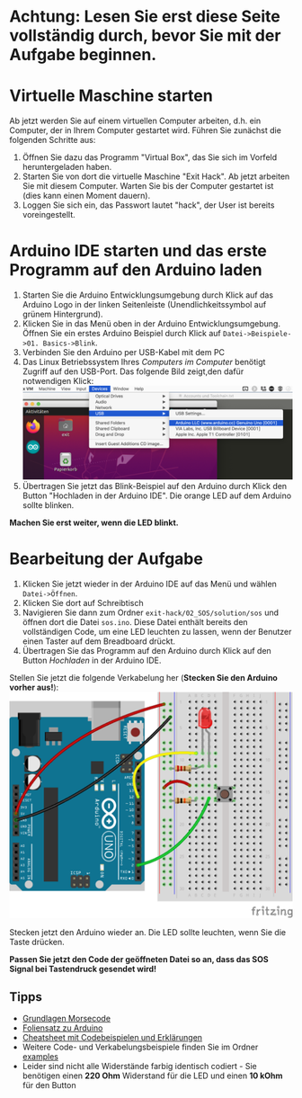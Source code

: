 # Achtung: Lesen Sie erst diese Seite vollständig durch, bevor Sie mit der Aufgabe beginnen.


# Virtuelle Maschine starten
Ab jetzt werden Sie auf einem virtuellen Computer arbeiten, d.h. ein Computer, der in Ihrem Computer gestartet wird. Führen Sie zunächst die folgenden Schritte aus:

1. Öffnen Sie dazu das Programm "Virtual Box", das Sie sich im Vorfeld heruntergeladen haben.
2. Starten Sie von dort die virtuelle Maschine "Exit Hack". Ab jetzt arbeiten Sie mit diesem Computer. Warten Sie bis der Computer gestartet ist (dies kann einen Moment dauern).
3. Loggen Sie sich ein, das Passwort lautet "hack", der User ist bereits voreingestellt.

# Arduino IDE starten und das erste Programm auf den Arduino laden
1. Starten Sie die Arduino Entwicklungsumgebung durch Klick auf das Arduino Logo in der linken Seitenleiste (Unendlichkeitssymbol auf grünem Hintergrund).
2. Klicken Sie in das Menü oben in der Arduino Entwicklungsumgebung. Öffnen Sie ein erstes Arduino Beispiel durch Klick auf `Datei->Beispiele->01. Basics->Blink`.
3. Verbinden Sie den Arduino per USB-Kabel mit dem PC
4. Das Linux Betriebssystem Ihres *Computers im Computer* benötigt Zugriff auf den USB-Port. Das folgende Bild zeigt,den dafür notwendigen Klick:
![setup usb in virtual machine](../img/setup_arduino_usb.png?raw=true)
5. Übertragen Sie jetzt das Blink-Beispiel auf den Arduino durch Klick den Button "Hochladen in der Arduino IDE". Die orange LED auf dem Arduino sollte blinken.

**Machen Sie erst weiter, wenn die LED blinkt.**

# Bearbeitung der Aufgabe
1. Klicken Sie jetzt wieder in der Arduino IDE auf das Menü und wählen `Datei->Öffnen`. 
2. Klicken Sie dort auf Schreibtisch
3. Navigieren Sie dann zum Ordner `exit-hack/02_SOS/solution/sos` und öffnen dort die Datei `sos.ino`.
Diese Datei enthält bereits den vollständigen Code, um eine LED leuchten zu lassen, wenn der Benutzer einen Taster auf dem Breadboard drückt.
4. Übertragen Sie das Programm auf den Arduino durch Klick auf den Button *Hochladen* in der Arduino IDE.

Stellen Sie jetzt die folgende Verkabelung her (**Stecken Sie den Arduino vorher aus!**):
![wiring button led](./examples/hello_world_blynk_button/hello_world_blynk_button.png?raw=true)

Stecken jetzt den Arduino wieder an. Die LED sollte leuchten, wenn Sie die Taste drücken.

**Passen Sie jetzt den Code der geöffneten Datei so an, dass das SOS Signal bei Tastendruck gesendet wird!**

## Tipps
* [Grundlagen Morsecode](https://github.com/mheckner/exit-hack/blob/master/02_SOS/morsecode.md)
* [Foliensatz zu Arduino](https://github.com/mheckner/exit-hack/tree/master/02_SOS/slides)
* [Cheatsheet mit Codebeispielen und Erklärungen](https://github.com/mheckner/exit-hack/blob/master/02_SOS/cheatsheet_arduino.md)
* Weitere Code- und Verkabelungsbeispiele finden Sie im Ordner [examples](https://github.com/mheckner/exit-hack/tree/master/02_SOS/examples)
* Leider sind nicht alle Widerstände farbig identisch codiert - Sie benötigen einen **220 Ohm** Widerstand für die LED und einen **10 kOhm** für den Button

